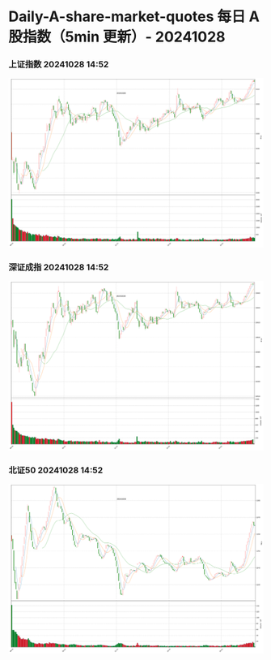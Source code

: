 
# Daily-A-share-market-quotes 每日 A 股指数（5min 更新）- 20241028

### 上证指数 20241028 14:52
![](./fig/2024/10/20241028-sh000001.png)

### 深证成指 20241028 14:52
![](./fig/2024/10/20241028-sz399001.png)

### 北证50 20241028 14:52
![](./fig/2024/10/20241028-bj899050.png)
